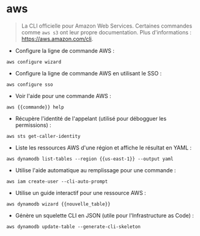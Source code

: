 # aws

> La CLI officielle pour Amazon Web Services.
> Certaines commandes comme `aws s3` ont leur propre documentation.
> Plus d'informations : <https://aws.amazon.com/cli>.

- Configure la ligne de commande AWS :

`aws configure wizard`

- Configure la ligne de commande AWS en utilisant le SSO :

`aws configure sso`

- Voir l'aide pour une commande AWS :

`aws {{commande}} help`

- Récupère l'identité de l'appelant (utilisé pour débogguer les permissions) :

`aws sts get-caller-identity`

- Liste les ressources AWS d'une région et affiche le résultat en YAML :

`aws dynamodb list-tables --region {{us-east-1}} --output yaml`

- Utilise l'aide automatique au remplissage pour une commande :

`aws iam create-user --cli-auto-prompt`

- Utilise un guide interactif pour une ressource AWS :

`aws dynamodb wizard {{nouvelle_table}}`

- Génère un squelette CLI en JSON (utile pour l'Infrastructure as Code) :

`aws dynamodb update-table --generate-cli-skeleton`
